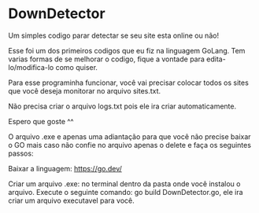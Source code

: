 # DownDetector
Um simples codigo parar detectar se seu site esta online ou não!

Esse foi um dos primeiros codigos que eu fiz na linguagem GoLang. Tem varias formas de se melhorar o codigo, fique a vontade para edita-lo/modifica-lo como quiser.

Para esse programinha funcionar, você vai precisar colocar todos os sites que você deseja monitorar no arquivo sites.txt.

Não precisa criar o arquivo logs.txt pois ele ira criar automaticamente.

Espero que goste ^^

O arquivo .exe e apenas uma adiantação para que você não precise baixar o GO mais caso não confie no arquivo apenas o delete e faça os seguintes passos:

Baixar a linguagem: https://go.dev/

Criar um arquivo .exe: no terminal dentro da pasta onde você instalou o arquivo. Execute o seguinte comando: go build DownDetector.go, ele ira criar um arquivo executavel para você.
